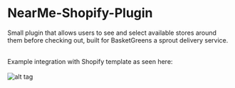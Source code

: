 # NearMe-Shopify-Plugin
Small plugin that allows users to see and select available stores around them before checking out, built for BasketGreens a sprout delivery service. <br/><br/>

Example integration with Shopify template as seen here:
<br/>
<br/>
![alt tag](http://www.studio2394.com/portfolio/ProductPage-BasketGreens.jpg "Shopify Map Plugin")
